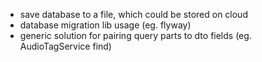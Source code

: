 - save database to a file, which could be stored on cloud
- database migration lib usage (eg. flyway)
- generic solution for pairing query parts to dto fields (eg. AudioTagService find)